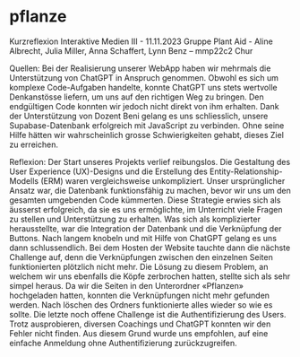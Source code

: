 # pflanze

Kurzreflexion Interaktive Medien III - 11.11.2023
Gruppe Plant Aid - Aline Albrecht, Julia Miller, Anna Schaffert, Lynn Benz – mmp22c2 Chur

Quellen:
Bei der Realisierung unserer WebApp haben wir mehrmals die Unterstützung von ChatGPT in Anspruch genommen. Obwohl es sich um komplexe Code-Aufgaben handelte, konnte ChatGPT uns stets wertvolle Denkanstösse liefern, um uns auf den richtigen Weg zu bringen. Den endgültigen Code konnten wir jedoch nicht direkt von ihm erhalten.
Dank der Unterstützung von Dozent Beni gelang es uns schliesslich, unsere Supabase-Datenbank erfolgreich mit JavaScript zu verbinden. Ohne seine Hilfe hätten wir wahrscheinlich grosse Schwierigkeiten gehabt, dieses Ziel zu erreichen.

Reflexion:
Der Start unseres Projekts verlief reibungslos. Die Gestaltung des User Experience (UX)-Designs und die Erstellung des Entity-Relationship-Modells (ERM) waren vergleichsweise unkompliziert. Unser ursprünglicher Ansatz war, die Datenbank funktionsfähig zu machen, bevor wir uns um den gesamten umgebenden Code kümmerten. Diese Strategie erwies sich als äusserst erfolgreich, da sie es uns ermöglichte, im Unterricht viele Fragen zu stellen und Unterstützung zu erhalten. 
Was sich als komplizierter herausstellte, war die Integration der Datenbank und die Verknüpfung der Buttons. Nach langem knobeln und mit Hilfe von ChatGPT gelang es uns dann schlussendlich. Bei dem Hosten der Website tauchte dann die nächste Challenge auf, denn die Verknüpfungen zwischen den einzelnen Seiten funktionierten plötzlich nicht mehr. Die Lösung zu diesem Problem, an welchem wir uns ebenfalls die Köpfe zerbrochen hatten, stellte sich als sehr simpel heraus. Da wir die Seiten in den Unterordner «Pflanzen» hochgeladen hatten, konnten die Verknüpfungen nicht mehr gefunden werden. Nach löschen des Ordners funktionierte alles wieder so wie es sollte. Die letzte noch offene Challenge ist die Authentifizierung des Users. Trotz ausprobieren, diversen Coachings und ChatGPT konnten wir den Fehler nicht finden. Aus diesem Grund wurde uns empfohlen, auf eine einfache Anmeldung ohne Authentifizierung zurückzugreifen. 

